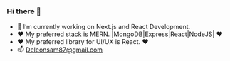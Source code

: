 ### Hi there 👋

- 🔭 I’m currently working on Next.js and React Development.
- ❤️ My preferred stack is MERN. |MongoDB|Express|React|NodeJS| ❤️
- ❤️ My preferred library for UI/UX is React. ❤️
- 📫 Deleonsam87@gmail.com
  

<!--
**DSam87/DSam87** is a ✨ _special_ ✨ repository because its `README.md` (this file) appears on your GitHub profile.

Here are some ideas to get you started:

- 🔭 I’m currently working on ...
- 🌱 I’m currently learning ...
- 👯 I’m looking to collaborate on ...
- 🤔 I’m looking for help with ...
- 💬 Ask me about ...
- 📫 How to reach me: ...
- 😄 Pronouns: ...
- ⚡ Fun fact: ...
-->
